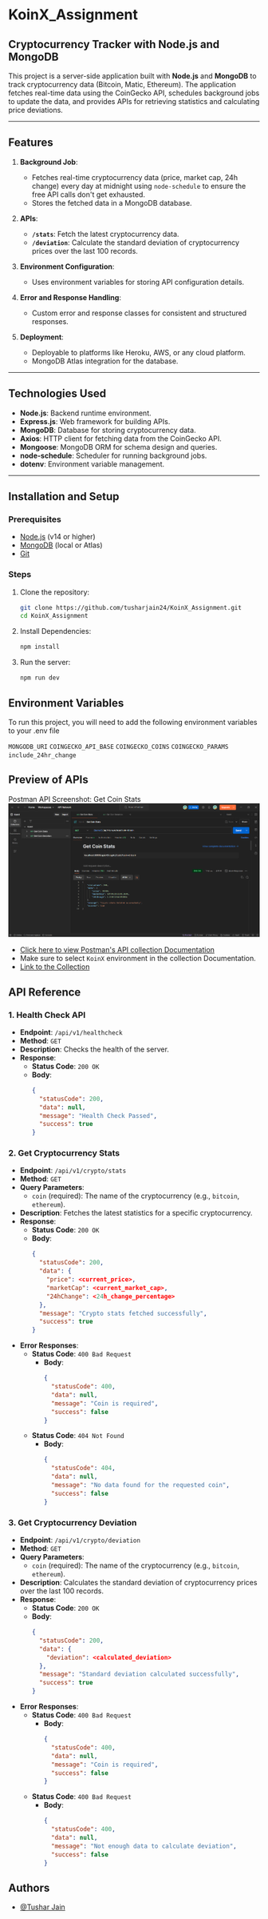 # KoinX_Assignment
## Cryptocurrency Tracker with Node.js and MongoDB

This project is a server-side application built with **Node.js** and **MongoDB** to track cryptocurrency data (Bitcoin, Matic, Ethereum). The application fetches real-time data using the CoinGecko API, schedules background jobs to update the data, and provides APIs for retrieving statistics and calculating price deviations.

---

## **Features**

1. **Background Job**:
   - Fetches real-time cryptocurrency data (price, market cap, 24h change) every day at midnight using `node-schedule` to ensure the free API calls don't get exhausted.
   - Stores the fetched data in a MongoDB database.

2. **APIs**:
   - **`/stats`**: Fetch the latest cryptocurrency data.
   - **`/deviation`**: Calculate the standard deviation of cryptocurrency prices over the last 100 records.

3. **Environment Configuration**:
   - Uses environment variables for storing API configuration details.

4. **Error and Response Handling**:
   - Custom error and response classes for consistent and structured responses.

5. **Deployment**:
   - Deployable to platforms like Heroku, AWS, or any cloud platform.
   - MongoDB Atlas integration for the database.

---

## **Technologies Used**

- **Node.js**: Backend runtime environment.
- **Express.js**: Web framework for building APIs.
- **MongoDB**: Database for storing cryptocurrency data.
- **Axios**: HTTP client for fetching data from the CoinGecko API.
- **Mongoose**: MongoDB ORM for schema design and queries.
- **node-schedule**: Scheduler for running background jobs.
- **dotenv**: Environment variable management.

---
## **Installation and Setup**

### **Prerequisites**
- [Node.js](https://nodejs.org/) (v14 or higher)
- [MongoDB](https://www.mongodb.com/) (local or Atlas)
- [Git](https://git-scm.com/)

### **Steps**
1. Clone the repository:
   ```bash
   git clone https://github.com/tusharjain24/KoinX_Assignment.git
   cd KoinX_Assignment
   ```
2. Install Dependencies:
    ```bash
    npm install
    ```
3. Run the server:
    ```bash
    npm run dev
    ```

## Environment Variables

To run this project, you will need to add the following environment variables to your .env file

`MONGODB_URI`
`COINGECKO_API_BASE`
`COINGECKO_COINS`
`COINGECKO_PARAMS`
`include_24hr_change`

## Preview of APIs

Postman API Screenshot: Get Coin Stats![alt text](image.png)


- [Click here to view Postman's API collection Documentation](https://www.postman.com/lms999-9748/koinx/documentation/yenta2z/koinx)
- Make sure to select `KoinX` environment in the collection Documentation.
- [Link to the Collection](https://www.postman.com/lms999-9748/koinx/collection/yenta2z/koinx?action=share&source=copy-link&creator=0&active-environment=4b2a62dd-45ed-4462-bbc2-41e57f25bde6)
 

## API Reference

### 1. Health Check API

- **Endpoint**: `/api/v1/healthcheck`
- **Method**: `GET`
- **Description**: Checks the health of the server.
- **Response**:
  - **Status Code**: `200 OK`
  - **Body**:
    ```json
    {
      "statusCode": 200,
      "data": null,
      "message": "Health Check Passed",
      "success": true
    }
    ```

### 2. Get Cryptocurrency Stats

- **Endpoint**: `/api/v1/crypto/stats`
- **Method**: `GET`
- **Query Parameters**:
  - `coin` (required): The name of the cryptocurrency (e.g., `bitcoin`, `ethereum`).
- **Description**: Fetches the latest statistics for a specific cryptocurrency.
- **Response**:
  - **Status Code**: `200 OK`
  - **Body**:
    ```json
    {
      "statusCode": 200,
      "data": {
        "price": <current_price>,
        "marketCap": <current_market_cap>,
        "24hChange": <24h_change_percentage>
      },
      "message": "Crypto stats fetched successfully",
      "success": true
    }
    ```
- **Error Responses**:
  - **Status Code**: `400 Bad Request`
    - **Body**:
      ```json
      {
        "statusCode": 400,
        "data": null,
        "message": "Coin is required",
        "success": false
      }
      ```
  - **Status Code**: `404 Not Found`
    - **Body**:
      ```json
      {
        "statusCode": 404,
        "data": null,
        "message": "No data found for the requested coin",
        "success": false
      }
      ```

### 3. Get Cryptocurrency Deviation

- **Endpoint**: `/api/v1/crypto/deviation`
- **Method**: `GET`
- **Query Parameters**:
  - `coin` (required): The name of the cryptocurrency (e.g., `bitcoin`, `ethereum`).
- **Description**: Calculates the standard deviation of cryptocurrency prices over the last 100 records.
- **Response**:
  - **Status Code**: `200 OK`
  - **Body**:
    ```json
    {
      "statusCode": 200,
      "data": {
        "deviation": <calculated_deviation>
      },
      "message": "Standard deviation calculated successfully",
      "success": true
    }
    ```
- **Error Responses**:
  - **Status Code**: `400 Bad Request`
    - **Body**:
      ```json
      {
        "statusCode": 400,
        "data": null,
        "message": "Coin is required",
        "success": false
      }
      ```
  - **Status Code**: `400 Bad Request`
    - **Body**:
      ```json
      {
        "statusCode": 400,
        "data": null,
        "message": "Not enough data to calculate deviation",
        "success": false
      }
      ```


## Authors

- [@Tushar Jain](https://www.github.com/tusharjain24)

